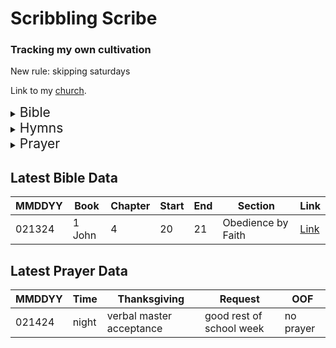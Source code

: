 # Scribbling Scribe
### Tracking my own cultivation

New rule: skipping saturdays

Link to my [church](https://tjc.org/).

<details>
<summary>
<span style="font-size: 1.5em;">Bible</span>
</summary>

*Man shall not live by bread alone*...

I will:
 - write one section of the NKJV Bible every day
 - listen to that section in Chinese
 - write down the outline

Kinda too lazy to make an automated progress bar for now.  
Will consider once things are in better shape using [this](./bible_metadata.csv).

[Tracking Info](./bible_outline.csv)  
[Chinese Audio Bible](https://www.wordproject.org/bibles/audio/04_chinese/index.htm)

</details>

<details>
<summary>
<span style="font-size: 1.5em;">Hymns</span>
</summary>

*I will bless the Lord at all times*...

I never learned to play all 525 hymns on the piano with sincerety. When I do, I'll add it to a completion list.  
Eventually, I can use this CSV can train a digital assistant in suggesting hymns for any topic.

[Hymns](./hymn_metadata.csv)
</details>

<details>
<summary>
<span style="font-size: 1.5em;">Prayer</span>
</summary>

*Let us therefore come boldly to the throne of grace*...

I will:
 - track if I prayed in the morning and night
 - write one thing I'm thankful for
 - write one prayer request
 - write the biggest oof of the day

[Prayer Log](./prayer_log.csv)

It'd be interesting to see how things change over time, or don't change over time.
</details>

## Latest Bible Data
<!--BIBLE_DATA_START-->
| MMDDYY | Book | Chapter | Start | End | Section | Link |
| ------ | ---- | ------- | ----- | --- | ------- | ---- |
| 021324 | 1 John | 4 | 20 | 21 | Obedience by Faith | [Link](https://i.imgur.com/yPnv5Nw.jpg) |<!--BIBLE_DATA_END-->

## Latest Prayer Data
<!--PRAYER_DATA_START-->
| MMDDYY | Time | Thanksgiving | Request | OOF |
| ------ | ---- | ------------ | ------- | --- |
| 021424 | night | verbal master acceptance | good rest of school week | no prayer |<!--PRAYER_DATA_END-->
